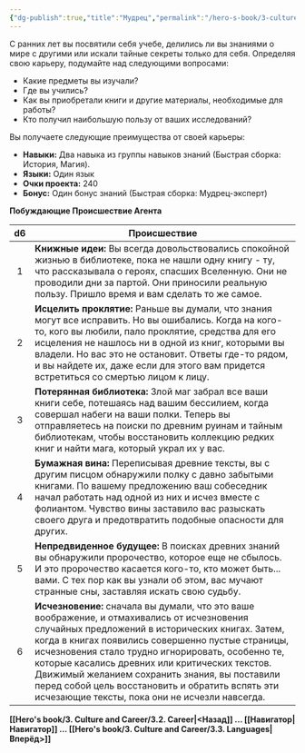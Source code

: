 ```yaml
---
{"dg-publish":true,"title":"Мудрец","permalink":"/hero-s-book/3-culture-and-career/careers/sage/","dgPassFrontmatter":true}
---
```


С ранних лет вы посвятили себя учебе, делились ли вы знаниями о мире с другими или искали тайные секреты только для себя. Определяя свою карьеру, подумайте над следующими вопросами:

- Какие предметы вы изучали?
- Где вы учились?
- Как вы приобретали книги и другие материалы, необходимые для работы?
- Кто получил наибольшую пользу от ваших исследований?

Вы получаете следующие преимущества от своей карьеры:

- **Навыки:** Два навыка из группы навыков знаний (Быстрая сборка: История, Магия).
- **Языки:** Один язык
- **Очки проекта:** 240
- **Бонус:** Один бонус знаний (Быстрая сборка: Мудрец-эксперт)

**Побуждающие Происшествие Агента**

| d6  | Происшествие                                                                                                                                                                                                                                                                                                                                                                                                                                                        |
| :-: | ------------------------------------------------------------------------------------------------------------------------------------------------------------------------------------------------------------------------------------------------------------------------------------------------------------------------------------------------------------------------------------------------------------------------------------------------------------------- |
|  1  | **Книжные идеи:** Вы всегда довольствовались спокойной жизнью в библиотеке, пока не нашли одну книгу - ту, что рассказывала о героях, спасших Вселенную. Они не проводили дни за партой. Они приносили реальную пользу. Пришло время и вам сделать то же самое.                                                                                                                                                                                                     |
|  2  | **Исцелить проклятие:** Раньше вы думали, что знания могут все исправить. Но вы ошибались. Когда на кого-то, кого вы любили, пало проклятие, средства для его исцеления не нашлось ни в одной из книг, которыми вы владели. Но вас это не остановит. Ответы где-то рядом, и вы найдете их, даже если для этого вам придется встретиться со смертью лицом к лицу.                                                                                                    |
|  3  | **Потерянная библиотека:** Злой маг забрал все ваши книги себе, потешаясь над вашим бессилием, когда совершал набеги на ваши полки. Теперь вы отправляетесь на поиски по древним руинам и тайным библиотекам, чтобы восстановить коллекцию редких книг и найти мага, который украл их у вас.                                                                                                                                                                        |
|  4  | **Бумажная вина:** Переписывая древние тексты, вы с другим писцом обнаружили полку с давно забытыми книгами. По вашему предложению ваш собеседник начал работать над одной из них и исчез вместе с фолиантом. Чувство вины заставило вас разыскать своего друга и предотвратить подобные опасности для других.                                                                                                                                                      |
|  5  | **Непредвиденное будущее:** В поисках древних знаний вы обнаружили пророчество, которое еще не сбылось. И это пророчество касается кого-то, кто может быть... вами. С тех пор как вы узнали об этом, вас мучают странные сны, заставляя искать свою судьбу.                                                                                                                                                                                                         |
|  6  | **Исчезновение:** сначала вы думали, что это ваше воображение, и отмахивались от исчезновения случайных предложений в исторических книгах. Затем, когда в книгах появились совершенно пустые страницы, исчезновения стало трудно игнорировать, особенно те, которые касались древних или критических текстов. Движимый желанием сохранить знания, вы поставили перед собой цель восстановить и обратить вспять эти исчезающие тексты, пока они не исчезли навсегда. |
**[[Hero's book/3. Culture and Career/3.2. Career\|<Назад]] ... [[Навигатор\|Навигатор]] ... [[Hero's book/3. Culture and Career/3.3. Languages\|Вперёд>]]**